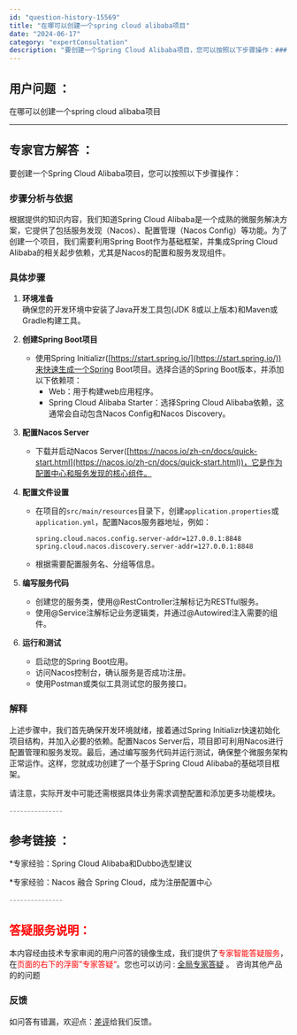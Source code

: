 ```yaml
---
id: "question-history-15569"
title: "在哪可以创建一个spring cloud alibaba项目"
date: "2024-06-17"
category: "expertConsultation"
description: "要创建一个Spring Cloud Alibaba项目，您可以按照以下步骤操作：### 步骤分析与依据根据提供的知识内容，我们知道Spring Cloud Alibaba是一个成熟的微服务解决方案，它提供了包括服务发现（Nacos）、配置管理（Nacos Config）等功能。为了创建一个项目，我们"
---
```


## 用户问题 ： 
 在哪可以创建一个spring cloud alibaba项目  

---------------
## 专家官方解答 ：

要创建一个Spring Cloud Alibaba项目，您可以按照以下步骤操作：

### 步骤分析与依据
根据提供的知识内容，我们知道Spring Cloud Alibaba是一个成熟的微服务解决方案，它提供了包括服务发现（Nacos）、配置管理（Nacos Config）等功能。为了创建一个项目，我们需要利用Spring Boot作为基础框架，并集成Spring Cloud Alibaba的相关起步依赖，尤其是Nacos的配置和服务发现组件。

### 具体步骤
1. **环境准备**  
   确保您的开发环境中安装了Java开发工具包(JDK 8或以上版本)和Maven或Gradle构建工具。

2. **创建Spring Boot项目**  
   - 使用Spring Initializr([https://start.spring.io/](https://start.spring.io/))来快速生成一个Spring Boot项目。选择合适的Spring Boot版本，并添加以下依赖项：
     - Web：用于构建web应用程序。
     - Spring Cloud Alibaba Starter：选择Spring Cloud Alibaba依赖，这通常会自动包含Nacos Config和Nacos Discovery。

3. **配置Nacos Server**  
   - 下载并启动Nacos Server([https://nacos.io/zh-cn/docs/quick-start.html](https://nacos.io/zh-cn/docs/quick-start.html))，它是作为配置中心和服务发现的核心组件。

4. **配置文件设置**  
   - 在项目的`src/main/resources`目录下，创建`application.properties`或`application.yml`，配置Nacos服务器地址，例如：
     ```properties
     spring.cloud.nacos.config.server-addr=127.0.0.1:8848
     spring.cloud.nacos.discovery.server-addr=127.0.0.1:8848
     ```
   - 根据需要配置服务名、分组等信息。

5. **编写服务代码**  
   - 创建您的服务类，使用@RestController注解标记为RESTful服务。
   - 使用@Service注解标记业务逻辑类，并通过@Autowired注入需要的组件。

6. **运行和测试**  
   - 启动您的Spring Boot应用。
   - 访问Nacos控制台，确认服务是否成功注册。
   - 使用Postman或类似工具测试您的服务接口。

### 解释
上述步骤中，我们首先确保开发环境就绪，接着通过Spring Initializr快速初始化项目结构，并加入必要的依赖。配置Nacos Server后，项目即可利用Nacos进行配置管理和服务发现。最后，通过编写服务代码并运行测试，确保整个微服务架构正常运作。这样，您就成功创建了一个基于Spring Cloud Alibaba的基础项目框架。

请注意，实际开发中可能还需根据具体业务需求调整配置和添加更多功能模块。


<font color="#949494">---------------</font> 


## 参考链接 ：

*专家经验：Spring Cloud Alibaba和Dubbo选型建议 
 
 *专家经验：Nacos 融合 Spring Cloud，成为注册配置中心 


 <font color="#949494">---------------</font> 
 


## <font color="#FF0000">答疑服务说明：</font> 

本内容经由技术专家审阅的用户问答的镜像生成，我们提供了<font color="#FF0000">专家智能答疑服务</font>，在<font color="#FF0000">页面的右下的浮窗”专家答疑“</font>。您也可以访问 : [全局专家答疑](https://answer.opensource.alibaba.com/docs/intro) 。 咨询其他产品的的问题

### 反馈
如问答有错漏，欢迎点：[差评](https://ai.nacos.io/user/feedbackByEnhancerGradePOJOID?enhancerGradePOJOId=15594)给我们反馈。
